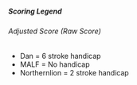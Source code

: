 ##### Scoring Legend

###### Adjusted Score (Raw Score)

- Dan = 6 stroke handicap
- MALF = No handicap
- Northernlion = 2 stroke handicap
